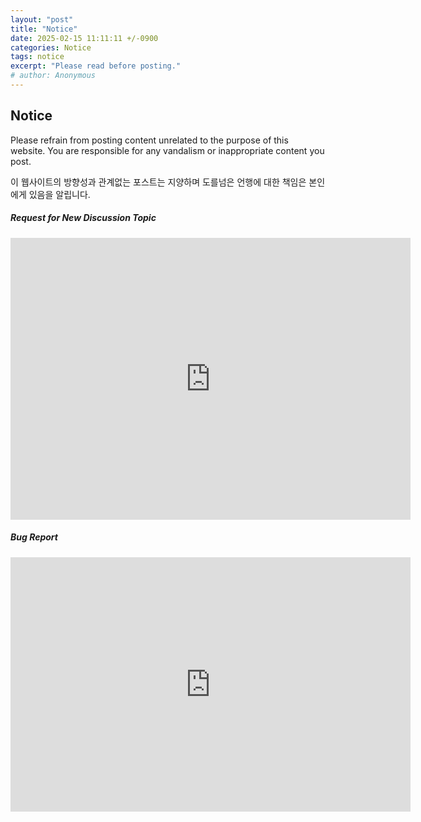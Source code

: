 ```yaml
---
layout: "post"
title: "Notice"
date: 2025-02-15 11:11:11 +/-0900
categories: Notice
tags: notice
excerpt: "Please read before posting."
# author: Anonymous
---
```

<h2>Notice</h2>
<p>Please refrain from posting content unrelated to the purpose of this website. You are responsible for any vandalism or inappropriate content you post.</p>
<p>이 웹사이트의 방향성과 관계없는 포스트는 지양하며 도를넘은 언행에 대한 책임은 본인에게 있음을 알립니다.</p>

<h5>Request for New Discussion Topic</h5> 
<iframe src="https://docs.google.com/forms/d/e/1FAIpQLSf1LSquZ-aORTrt6lu00Ux1sdgBpcHe-zq7-gfNmLejCnNNIA/viewform?embedded=true" width="640" height="451" frameborder="0" marginheight="0" marginwidth="0">loading...</iframe>

<h5>Bug Report</h5>
<iframe src="https://docs.google.com/forms/d/e/1FAIpQLSehLYK8lf4kyCiCLdku17v-qslKBnnCA9xDGbUTOTtIFT6X6w/viewform?embedded=true" width="640" height="407" frameborder="0" marginheight="0" marginwidth="0">loading...</iframe>